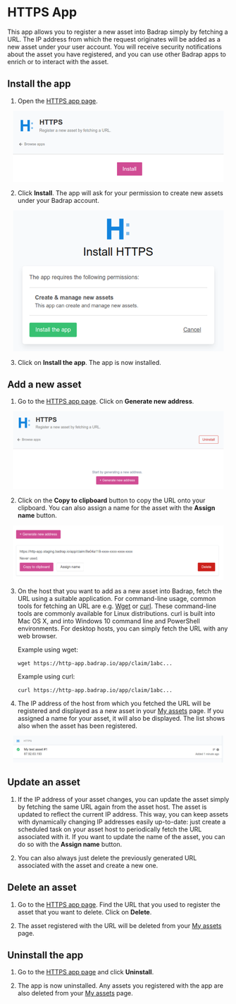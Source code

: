 # HTTPS App

This app allows you to register a new asset into Badrap simply by fetching a URL. The IP address from which the request originates will be added as a new asset under your user account. You will receive security notifications about the asset you have registered, and you can use other Badrap apps to enrich or to interact with the asset. 

## Install the app

1. Open the [HTTPS app page](https://badrap.io/apps/https). 

<div style="text-align: center;">
   <img src="./https-10-install.png" style="max-width: 95%; width: 480px;" />
</div>

2. Click **Install**. The app will ask for your permission to create new assets under your Badrap account. 

<div style="text-align: center;">
   <img src="./https-15-perms.png" style="max-width: 95%; width: 480px;" />
</div>

3. Click on **Install the app**. The app is now installed. 

## Add a new asset

1. Go to the [HTTPS app page](https://badrap.io/apps/https). Click on **Generate new address**. 

<div style="text-align: center;">
   <img src="./https-20-add-new-url.png" style="max-width: 95%; width: 480px;" />
</div>

2. Click on the **Copy to clipboard** button to copy the URL onto your clipboard. You can also assign a name for the asset with the **Assign name** button.

<div style="text-align: center;">
   <img src="./https-30-copy-url.png" style="max-width: 95%; width: 480px;" />
</div>

3. On the host that you want to add as a new asset into Badrap, fetch the URL using a suitable application. For command-line usage, common tools for fetching an URL are e.g. [Wget](https://www.gnu.org/software/wget/) or [curl](https://curl.se/). These command-line tools are commonly available for Linux distributions. curl is built into Mac OS X, and into Windows 10 command line and PowerShell environments. For desktop hosts, you can simply fetch the URL with any web browser.

   Example using wget:
   ```
   wget https://http-app.badrap.io/app/claim/1abc...
   ```
   Example using curl:
   ```
   curl https://http-app.badrap.io/app/claim/1abc...
   ```

4. The IP address of the host from which you fetched the URL will be registered and displayed as a new asset in your [My assets](https://badrap.io/assets) page. If you assigned a name for your asset, it will also be displayed. The list shows also when the asset has been registered. 

<div style="text-align: center;">
   <img src="./https-40-assets-list.png" style="max-width: 95%; width: 480px;" />
</div>

## Update an asset

1. If the IP address of your asset changes, you can update the asset simply by fetching the same URL again from the asset host. The asset is updated to reflect the current IP address. This way, you can keep assets with dynamically changing IP addresses easily up-to-date: just create a scheduled task on your asset host to periodically fetch the URL associated with it. If you want to update the name of the asset, you can do so with the **Assign name** button. 

2. You can also always just delete the previously generated URL associated with the asset and create a new one.

## Delete an asset

1. Go to the [HTTPS app page](https://badrap.io/apps/https). Find the URL that you used to register the asset that you want to delete. Click on **Delete**. 

2. The asset registered with the URL will be deleted from your [My assets](https://badrap.io/assets) page.

## Uninstall the app

1. Go to the [HTTPS app page](https://badrap.io/apps/https) and click **Uninstall**.

2. The app is now uninstalled. Any assets you registered with the app are also deleted from your [My assets](https://badrap.io/assets) page.
